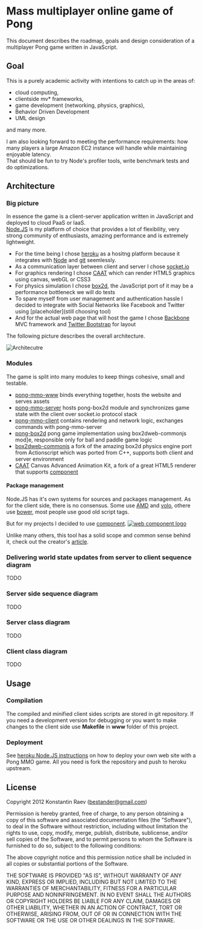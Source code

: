 Mass multiplayer online game of Pong
====

This document describes the roadmap, goals and design consideration of a multiplayer Pong game written in JavaScript.  

Goal
----

This is a purely academic activity with intentions to catch up in the areas of:
- cloud computing, 
- clientside mv* frameworks,
- game development (networking, physics, graphics), 
- Behavior Driven Development
- UML design 

and many more.   

I am also looking forward to meeting the performance requirements: how many players a large Amazon EC2 instance will handle while maintaining enjoyable latency.  
That should be fun to try Node's profiler tools, write benchmark tests and do optimizations.


Architecture
----

### Big picture

In essence the game is a client-server application written in JavaScript and deployed to cloud PaaS or IaaS.  
[Node.JS](http://www.nodejs.org) is my platform of choice that provides a lot of flexibility, very strong community of enthusiasts, amazing performance and is extremely lightweight.

- For the time being I chose [heroku](http://www.heroku.com) as a hositng platform because it integrates with [Node](http://www.nodejs.org) and [git](http://www.github.com) seemlessly.
- As a communication layer between client and server I chose [socket.io](http://www.socket.io)
- For graphics rendering I chose [CAAT](https://github.com/hyperandroid/CAAT) which can render HTML5 graphics using canvas, webGL or CSS3
- For physics simulation I chose [box2d](http://box2d.org/), the JavaScript port of it may be a performance bottleneck we will do tests
- To spare myself from user management and authentication hassle I decided to integrate with Social Networks like Facebook and Twitter using [placeholder](still choosing tool)
- And for the actual web page that will host the game I chose [Backbone](http://www.backbonejs.org) MVC framework and [Twitter Bootstrap](http://twitter.github.com/bootstrap/) for layout

The following picture describes the overall architecture.

![Architecutre](https://raw.github.com/bestander/pong-mmo-www/master/documentation/pong-all-components.png)

### Modules

The game is split into many modules to keep things cohesive, small and testable.

- [pong-mmo-www](https://github.com/bestander/pong-mmo-www) binds everything together, hosts the website and serves assets
- [pong-mmo-server](https://github.com/bestander/pong-mmo-server) hosts pong-box2d module and synchronizes game state with the client over socket.io protocol stack
- [pong-mmo-client](https://github.com/bestander/pong-mmo-client) contains rendering and network logic, exchanges commands with pong-mmo-server
- [pong-box2d](https://github.com/bestander/pong-box2d) pong game implementation using box2dweb-commonjs mod]e, responsible only for ball and paddle game logic
- [box2dweb-commonjs](https://github.com/bestander/box2dweb-commonjs) a fork of the amazing box2d physics engine port from Actionscript which was ported from C++, supports both client and server environment
- [CAAT](https://github.com/bestander/CAAT) Canvas Advanced Animation Kit, a fork of a great HTML5 renderer that supports [component](https://github.com/component/component/)

#### Package management

Node.JS has it's own systems for sources and packages management.
As for the client side, there is no consensus.
Some use [AMD](http://www.requirejs.org) and [volo](http://volojs.org), othere use [bower](https://github.com/twitter/bower), most people use good old script tags.

But for my projects I decided to use [component](https://github.com/component/component/).
[![web component logo](https://component.jit.su/component-badge.svg)](https://github.com/component/component)

Unlike many others, this tool has a solid scope and common sense behind it, check out the creator's [article](https://github.com/component/component/wiki/F.A.Q).

### Delivering world state updates from server to client sequence diagram

TODO


### Server side sequence diagram

TODO

### Server class diagram

TODO

### Client class diagram

TODO

Usage
----


### Compilation

The compiled and minified client sides scripts are stored in git repository.
If you need a development version for debugging or you want to make changes to the client side use **Makefile** in **www** folder of this project.

### Deployment

See [heroku Node.JS instructions](https://devcenter.heroku.com/articles/nodejs) on how to deploy your own web site with a Pong MMO game.
All you need is fork the repository and push to heroku upstream.


License
----

Copyright 2012 Konstantin Raev (bestander@gmail.com)

Permission is hereby granted, free of charge, to any person obtaining
a copy of this software and associated documentation files (the
"Software"), to deal in the Software without restriction, including
without limitation the rights to use, copy, modify, merge, publish,
distribute, sublicense, and/or sell copies of the Software, and to
permit persons to whom the Software is furnished to do so, subject to
the following conditions:

The above copyright notice and this permission notice shall be
included in all copies or substantial portions of the Software.

THE SOFTWARE IS PROVIDED "AS IS", WITHOUT WARRANTY OF ANY KIND,
EXPRESS OR IMPLIED, INCLUDING BUT NOT LIMITED TO THE WARRANTIES OF
MERCHANTABILITY, FITNESS FOR A PARTICULAR PURPOSE AND
NONINFRINGEMENT. IN NO EVENT SHALL THE AUTHORS OR COPYRIGHT HOLDERS BE
LIABLE FOR ANY CLAIM, DAMAGES OR OTHER LIABILITY, WHETHER IN AN ACTION
OF CONTRACT, TORT OR OTHERWISE, ARISING FROM, OUT OF OR IN CONNECTION
WITH THE SOFTWARE OR THE USE OR OTHER DEALINGS IN THE SOFTWARE.
